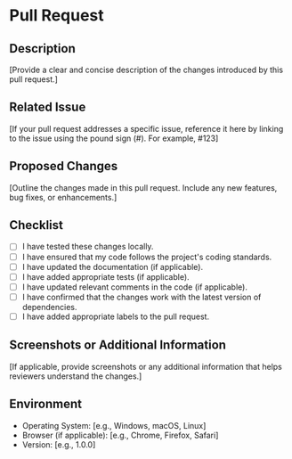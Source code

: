 <!--
The title of the GitHub must follow the following format:
[BUG/DOCS/FEATURE/SECURITY/TRANSLATION] Briefly describe the changes made in this pull request.

If your pull request doesn't fall under any of the above categories, please use the label "OTHER" and describe the changes in the title.

For example:
[FEATURE] Add a new feature to the project
[BUG] Fix bug in the project
[DOCS] Update documentation
[SECURITY] Fix security vulnerability
[TRANSLATION] Translate content into a new language
[OTHER] Briefly describe the changes made in this pull request

A CLA is required for this pull request. Please read and sign the CLA at https://cla.developers.codevedas.com
-->

# Pull Request

## Description

[Provide a clear and concise description of the changes introduced by this pull request.]

## Related Issue

[If your pull request addresses a specific issue, reference it here by linking to the issue using the pound sign (#). For example, #123]

## Proposed Changes

[Outline the changes made in this pull request. Include any new features, bug fixes, or enhancements.]

## Checklist

- [ ] I have tested these changes locally.
- [ ] I have ensured that my code follows the project's coding standards.
- [ ] I have updated the documentation (if applicable).
- [ ] I have added appropriate tests (if applicable).
- [ ] I have updated relevant comments in the code (if applicable).
- [ ] I have confirmed that the changes work with the latest version of dependencies.
- [ ] I have added appropriate labels to the pull request.

## Screenshots or Additional Information

[If applicable, provide screenshots or any additional information that helps reviewers understand the changes.]

## Environment

- Operating System: [e.g., Windows, macOS, Linux]
- Browser (if applicable): [e.g., Chrome, Firefox, Safari]
- Version: [e.g., 1.0.0]

<!-- Feel free to add any additional details or context that might be helpful in reviewing the pull request. -->
